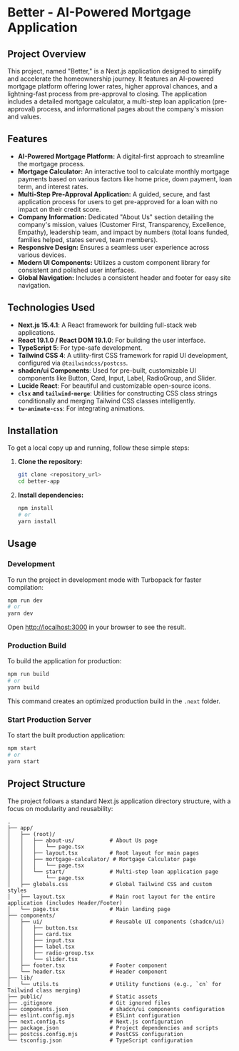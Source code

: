 # Better - AI-Powered Mortgage Application

## Project Overview

This project, named "Better," is a Next.js application designed to simplify and accelerate the homeownership journey. It features an AI-powered mortgage platform offering lower rates, higher approval chances, and a lightning-fast process from pre-approval to closing. The application includes a detailed mortgage calculator, a multi-step loan application (pre-approval) process, and informational pages about the company's mission and values.

## Features

* **AI-Powered Mortgage Platform:** A digital-first approach to streamline the mortgage process.
* **Mortgage Calculator:** An interactive tool to calculate monthly mortgage payments based on various factors like home price, down payment, loan term, and interest rates.
* **Multi-Step Pre-Approval Application:** A guided, secure, and fast application process for users to get pre-approved for a loan with no impact on their credit score.
* **Company Information:** Dedicated "About Us" section detailing the company's mission, values (Customer First, Transparency, Excellence, Empathy), leadership team, and impact by numbers (total loans funded, families helped, states served, team members).
* **Responsive Design:** Ensures a seamless user experience across various devices.
* **Modern UI Components:** Utilizes a custom component library for consistent and polished user interfaces.
* **Global Navigation:** Includes a consistent header and footer for easy site navigation.

## Technologies Used

* **Next.js 15.4.1**: A React framework for building full-stack web applications.
* **React 19.1.0 / React DOM 19.1.0**: For building the user interface.
* **TypeScript 5**: For type-safe development.
* **Tailwind CSS 4**: A utility-first CSS framework for rapid UI development, configured via `@tailwindcss/postcss`.
* **shadcn/ui Components**: Used for pre-built, customizable UI components like Button, Card, Input, Label, RadioGroup, and Slider.
* **Lucide React**: For beautiful and customizable open-source icons.
* **`clsx` and `tailwind-merge`**: Utilities for constructing CSS class strings conditionally and merging Tailwind CSS classes intelligently.
* **`tw-animate-css`**: For integrating animations.

## Installation

To get a local copy up and running, follow these simple steps:

1.  **Clone the repository:**
    ```bash
    git clone <repository_url>
    cd better-app
    ```
2.  **Install dependencies:**
    ```bash
    npm install
    # or
    yarn install
    ```

## Usage

### Development

To run the project in development mode with Turbopack for faster compilation:

```bash
npm run dev
# or
yarn dev
````

Open [http://localhost:3000](https://www.google.com/search?q=http://localhost:3000) in your browser to see the result.

### Production Build

To build the application for production:

```bash
npm run build
# or
yarn build
```

This command creates an optimized production build in the `.next` folder.

### Start Production Server

To start the built production application:

```bash
npm start
# or
yarn start
```

## Project Structure

The project follows a standard Next.js application directory structure, with a focus on modularity and reusability:

```
.
├── app/
│   ├── (root)/
│   │   ├── about-us/           # About Us page
│   │   │   └── page.tsx
│   │   ├── layout.tsx          # Root layout for main pages
│   │   ├── mortgage-calculator/ # Mortgage Calculator page
│   │   │   └── page.tsx
│   │   └── start/              # Multi-step loan application page
│   │       └── page.tsx
│   ├── globals.css             # Global Tailwind CSS and custom styles
│   ├── layout.tsx              # Main root layout for the entire application (includes Header/Footer)
│   └── page.tsx                # Main landing page
├── components/
│   ├── ui/                     # Reusable UI components (shadcn/ui)
│   │   ├── button.tsx
│   │   ├── card.tsx
│   │   ├── input.tsx
│   │   ├── label.tsx
│   │   ├── radio-group.tsx
│   │   └── slider.tsx
│   ├── footer.tsx              # Footer component
│   └── header.tsx              # Header component
├── lib/
│   └── utils.ts                # Utility functions (e.g., `cn` for Tailwind class merging)
├── public/                     # Static assets
├── .gitignore                  # Git ignored files
├── components.json             # shadcn/ui components configuration
├── eslint.config.mjs           # ESLint configuration
├── next.config.ts              # Next.js configuration
├── package.json                # Project dependencies and scripts
├── postcss.config.mjs          # PostCSS configuration
└── tsconfig.json               # TypeScript configuration
```